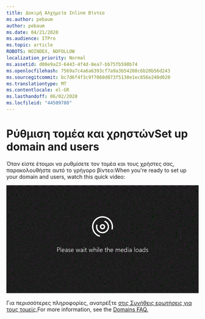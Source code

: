 ```yaml
---
title: Δοκιμή Αλχημεία Inline Βίντεο
ms.author: pebaum
author: pebaum
ms.date: 04/21/2020
ms.audience: ITPro
ms.topic: article
ROBOTS: NOINDEX, NOFOLLOW
localization_priority: Normal
ms.assetid: d00e9a23-6443-4f4d-8ea7-bb75fb590b74
ms.openlocfilehash: 7569a7c4a6a6393cf7a9a3b54208c6b20b56d243
ms.sourcegitcommit: bc7d6f4f3c9f7060d073f5130e1ec856e248d020
ms.translationtype: MT
ms.contentlocale: el-GR
ms.lasthandoff: 06/02/2020
ms.locfileid: "44509780"
---
```

# <a name="set-up-domain-and-users"></a><span data-ttu-id="7e578-102">Ρύθμιση τομέα και χρηστών</span><span class="sxs-lookup"><span data-stu-id="7e578-102">Set up domain and users</span></span>

<span data-ttu-id="7e578-103">Όταν είστε έτοιμοι να ρυθμίσετε τον τομέα και τους χρήστες σας, παρακολουθήστε αυτό το γρήγορο βίντεο:</span><span class="sxs-lookup"><span data-stu-id="7e578-103">When you're ready to set up your domain and users, watch this quick video:</span></span>
  
![Το πρόγραμμα περιήγησής σας δεν υποστηρίζει βίντεο.](media/MSN_Video_Widget.gif)
  
<span data-ttu-id="7e578-106">Για περισσότερες πληροφορίες, ανατρέξτε [στις Συνήθεις ερωτήσεις για τους τομείς.](https://docs.microsoft.com/microsoft-365/admin/setup/domains-faq)</span><span class="sxs-lookup"><span data-stu-id="7e578-106">For more information, see the [Domains FAQ.](https://docs.microsoft.com/microsoft-365/admin/setup/domains-faq)</span></span>